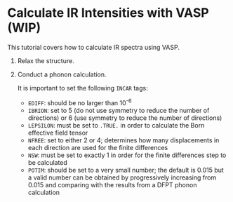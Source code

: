 # Calculate IR Intensities with VASP (WIP)

This tutorial covers how to calculate IR spectra using VASP.

1. Relax the structure.

2. Conduct a phonon calculation.

   It is important to set the following `INCAR` tags:

   - `EDIFF`: should be no larger than 10<sup>-6</sup>
   - `IBRION`: set to 5 (do not use symmetry to reduce the number of
      directions) or 6  (use symmetry to reduce the number of directions)
   - `LEPSILON`: must be set to `.TRUE.` in order to calculate the Born
      effective field tensor
   - `NFREE`: set to either 2 or 4; determines how many displacements in
     each direction are used for the finite differences
   - `NSW`: must be set to exactly 1 in order for the finite differences
     step to be calculated
   - `POTIM`: should be set to a very small number; the default is 0.015
     but a valid number can be obtained by progressively increasing from 0.015
     and comparing with the results from a DFPT phonon calculation
